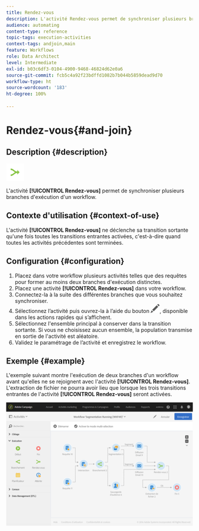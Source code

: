 ```yaml
---
title: Rendez-vous
description: L'activité Rendez-vous permet de synchroniser plusieurs branches d'exécution d'un workflow.
audience: automating
content-type: reference
topic-tags: execution-activities
context-tags: andjoin,main
feature: Workflows
role: Data Architect
level: Intermediate
exl-id: b03c6df3-0104-4900-9468-46824d62e0a6
source-git-commit: fcb5c4a92f23bdffd1082b7b044b5859dead9d70
workflow-type: ht
source-wordcount: '183'
ht-degree: 100%

---
```


# Rendez-vous{#and-join}

## Description {#description}

![](assets/and_join.png)

L&#39;activité **[!UICONTROL Rendez-vous]** permet de synchroniser plusieurs branches d&#39;exécution d&#39;un workflow.

## Contexte d&#39;utilisation  {#context-of-use}

L&#39;activité **[!UICONTROL Rendez-vous]** ne déclenche sa transition sortante qu&#39;une fois toutes les transitions entrantes activées, c&#39;est-à-dire quand toutes les activités précédentes sont terminées.

## Configuration {#configuration}

1. Placez dans votre workflow plusieurs activités telles que des requêtes pour former au moins deux branches d&#39;exécution distinctes.
1. Placez une activité **[!UICONTROL Rendez-vous]** dans votre workflow.
1. Connectez-la à la suite des différentes branches que vous souhaitez synchroniser.
1. Sélectionnez l’activité puis ouvrez-la à l’aide du bouton ![](assets/edit_darkgrey-24px.png), disponible dans les actions rapides qui s’affichent.
1. Sélectionnez l&#39;ensemble principal à conserver dans la transition sortante. Si vous ne choisissez aucun ensemble, la population transmise en sortie de l&#39;activité est aléatoire.
1. Validez le paramétrage de l’activité et enregistrez le workflow.

## Exemple  {#example}

L&#39;exemple suivant montre l&#39;exécution de deux branches d&#39;un workflow avant qu&#39;elles ne se rejoignent avec l&#39;activité **[!UICONTROL Rendez-vous]**. L&#39;extraction de fichier ne pourra avoir lieu que lorsque les trois transitions entrantes de l&#39;activité **[!UICONTROL Rendez-vous]** seront activées.

![](assets/wkf_and-join_example.png)
